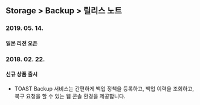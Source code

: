 ## Storage > Backup > 릴리스 노트

### 2019. 05. 14.
#### 일본 리전 오픈

### 2018. 02. 22.
#### 신규 상품 출시

* TOAST Backup 서비스는 간편하게 백업 정책을 등록하고, 백업 이력을 조회하고, 복구 요청을 할 수 있는 웹 콘솔 환경을 제공합니다.
